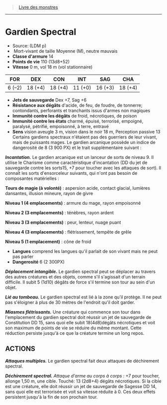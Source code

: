 ﻿> [Livre des monstres](tome_of_beasts.md)

---

# Gardien Spectral

- Source: (LDM p)
-  Mort-vivant de taille Moyenne (M), neutre mauvais
- **Classe d'armure** 14
- **Points de vie** 110 (13d8+52)
- **Vitesse** 0 m, vol 18 m (vol stationnaire)

|FOR|DEX|CON|INT|SAG|CHA|
|---|---|---|---|---|---|
|6 (–2)|18 (+4)|18 (+4)|11 (+0)|16 (+3)|18 (+4)|

- **Jets de sauvegarde** Dex +7, Sag +6
- **Résistance aux dégâts** d'acide, de feu, de foudre, de tonnerre; contondants, perforants et tranchants issus d'armes non magiques
- **Immunité contre les dégâts** de froid, nécrotiques, de poison
- **Immunité contre les états** charmé, épuisé, terrorisé, empoigné, paralysé, pétrifié, empoisonné, à terre, entravé
- **Sens** vision aveugle 3 m, vision dans le noir 18 m, Perception passive 13
  Certains gardiens spectraux n'étaient pas des guerriers de leur vivant, mais de puissants mages. Le gardien arcanique possède un indice de dangerosité de 8 (3 900 PX) et le trait supplémentaire suivant :

**_Incantation._** Le gardien arcanique est un lanceur de sorts de niveau 9. Il utilise le Charisme comme caractéristique d'incantation (DD du jet de sauvegarde contre les sorts15, +7 pour toucher avec les attaques de sort). Il connaît les sorts d'ensorceleur suivants, qui n'ont pas besoin de composantes matérielles :

**Tours de magie (à volonté)** : aspersion acide, contact glacial, lumières dansantes, illusion mineure, rayon de givre

**Niveau 1 (4 emplacements)** : armure du mage, rayon empoisonné

**Niveau 2 (3 emplacements)** : ténèbres, rayon ardent

**Niveau 3 (3 emplacements)** : peur, lenteur, nuage puant

**Niveau 4 (3 emplacements)** : flétrissement, tempête de grêle

**Niveau 5 (1 emplacement)** : cône de froid

- **Langues** comprend les langues qu'il parlait de son vivant mais ne peut pas parler
- **Dangerosité** 6 (2 300PX)

**_Déplacement intangible._** Le gardien spectral peut se déplacer au travers des autres créatures et des objets, comme s'il s'agissait d'un terrain difficile. Il subit 5 (1d10) dégâts de force s'il termine son tour au sein d'un objet.

**_Lié au tombeau._** Le gardien spectral est lié à la zone qu'il protège. Il ne peut pas s'éloigner à plus de 30 mètres de l'endroit qu'il doit garder.

**_Miasmes flétrissants._** Une créature qui commence son tour dans l'emplacement du gardien spectral doit réussir un jet de sauvegarde de Constitution DD 15, sans quoi elle subit 18(4d8)dégâts nécrotiques et voit son maximum de points de vie se réduire du même montant. Cette réduction persiste jusqu'à ce que la créature termine un long repos.

## ACTIONS

**_Attaques multiples._** Le gardien spectral fait deux attaques de déchirement spectral.

**_Déchirement spectral._** _Attaque d'arme au corps à corps :_ +7 pour toucher, allonge 1,50 m, une cible. Touché: 13 (2d8+4) dégâts nécrotiques. Si la cible est une créature, elle doit réussir un jet de sauvegarde de Sagesse DD 14, sans quoi elle est terrorisée et voit sa vitesse réduite à 0. Ces deux effets persistent jusqu'à la fin de son prochain tour.


